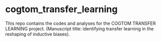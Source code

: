 # cogtom_transfer_learning
This repo contains the codes and analyses for the COGTOM TRANSFER LEARNING project. (Manuscript title: identifying transfer learning in the reshaping of inductive biases).

